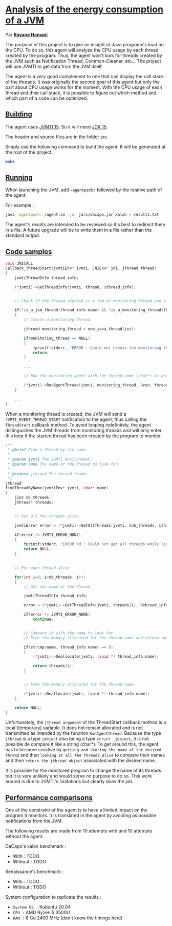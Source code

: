 # [Analysis of the energy consumption of a JVM](https://www.cristal.univ-lille.fr/miny/M2Info/2020-2021/PFE/afficherSujet.php?sujet=1610522307)

Par <u>**Rayane Hamani**</u>

The purpose of this project is to give an insight of Java programs's load on the CPU.
To do so, this agent will analyze the CPU usage by each thread created by the program. Thus, the agent won't look for threads created by the JVM such as Notification Thread, Common-Cleaner, etc...
The project will use JVMTI to get data from the JVM itself.

The agent is a very good complement to one that can display the call stack of the threads. It was originally the second goal of this agent but only the part about CPU usage works for the moment. With the CPU usage of each thread and their call stack, it is possible to figure out which method and which part of a code can be optimized.

## <u>**Building**</u>

The agent uses [JVMTI 15](https://docs.oracle.com/en/java/javase/15/docs/specs/jvmti.html). So it will need [JDK 15](https://www.oracle.com/java/technologies/javase/jdk15-archive-downloads.html).

The header and source files are in the folder [src](./src).

Simply use the following command to build the agent. It will be generated at the root of the project.

```bash
make
```

## <u>**Running**</u>

When launching the JVM, add `-agentpath:` followed by the relative path of the agent.

For example :

```bash
java -agentpath:./agent.so -jar jars/dacapo.jar xalan > results.txt
```

The agent's results are intended to be reviewed so it's best to redirect them in a file. A future upgrade will be to write them in a file rather than the standard output.

## <u>**Code samples**</u>

```c
void JNICALL
Callback_ThreadStart(jvmtiEnv* jvmti, JNIEnv* jni, jthread thread)
{
    jvmtiThreadInfo thread_info;

    (*jvmti)->GetThreadInfo(jvmti, thread, &thread_info);


    // Check if the thread started is a jvm or monitoring thread and if not

    if(!is_a_jvm_thread(thread_info.name) && !is_a_monitoring_thread(thread_info.name))
    {
        // Create a monitoring thread

        jthread monitoring_thread = new_java_thread(jni);

        if(monitoring_thread == NULL)
        {
            fprintf(stderr, "ERROR : Could not create the monitoring thread.\n");
            return;
        }

        ...

        // Run the monitoring agent with the thread name (char*) as argument

        (*jvmti)->RunAgentThread(jvmti, monitoring_thread, &run, thread_names[nb_threads-1], JVMTI_THREAD_MIN_PRIORITY);
    }

    ...
}
```

When a monitoring thread is created, the JVM will send a `JVMTI_EVENT_THREAD_START` notification to the agent, thus calling the `ThreadStart` callback method. To avoid looping indefinitely, the agent distinguishes the JVM threads from monitoring threads and will only enter this loop if the started thread has been created by the program to monitor.

```c
/**
 * @brief Find a thread by its name.
 * 
 * @param jvmti The JVMTI environment.
 * @param name The name of the thread to look for.
 * 
 * @return jthread The thread found.
 */
jthread
findThreadByName(jvmtiEnv* jvmti, char* name)
{
    jint nb_threads;
    jthread* threads;


    // Get all the threads alive

    jvmtiError error = (*jvmti)->GetAllThreads(jvmti, &nb_threads, &threads);

    if(error != JVMTI_ERROR_NONE)
    {
        fprintf(stderr, "ERROR %d : Could not get all threads while looking for %s.\n", error, name);
        return NULL;
    }
    

    // For each thread alive

    for(int i=0; i<nb_threads; i++)
    {
        // Get the name of the thread

        jvmtiThreadInfo thread_info;

        error = (*jvmti)->GetThreadInfo(jvmti, threads[i], &thread_info);

        if(error != JVMTI_ERROR_NONE)
            continue;


        // Compare it with the name to look for
        // Free the memory allocated for the thread name and return immediately the thread if the comparison matches

        if(strcmp(name, thread_info.name) == 0)
        {
            (*jvmti)->Deallocate(jvmti, (void *) thread_info.name);

            return threads[i];
        }


        // Free the memory allocated for the thread name

        (*jvmti)->Deallocate(jvmti, (void *) thread_info.name);
    }

    return NULL;
}
```

Unfortunately, the `jthread argument` of the ThreadStart callback method is a local (temporary) variable. It does not remain allocated and is not transmitted as intended by the function `RunAgentThread`. Because the type `jthread` is a type `jobject` also being a type `struct _jobject`, it is not possible de compare it like a string (char*). To get around this, the agent has to be more creative by `getting and storing the name of the desired thread` and then `looking at all the threads alive` to compare their names and then `return the jthread object` associated with the desired name.

It is possible for the monitored program to change the name of its threads but it is very unlikely and would serve no purpose to do so. This work around is due to JVMTI's limitations but clearly does the job.

## <u>**Performance comparisons**</u>

One of the constraint of the agent is to have a limited impact on the program it monitors. It is translated in the agent by avoiding as possible notifications from the JVM.

The following results are made from 10 attempts with and 10 attempts without the agent.

DaCapo's xalan benchmark :

- With : TODO
- Without : TODO

Renaissance's benchmark :

- With : TODO
- Without : TODO

System configuration to replicate the results :

- `System OS :` Kubuntu 20.04
- `CPU :` AMD Ryzen 5 3500U
- `RAM :` 8 Go 2400 MHz (don't know the timings here)
